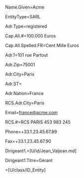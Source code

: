 Name.Given=Acme

EntityType=SARL

Adr.Type=registered

Cap.All.#=100.000 Euros

Cap.All.Spelled.FR=Cent Mille Euros

Adr.1=101 rue Partout

Adr.Zip=75001

Adr.City=Paris

Adr.ST=</i>

Adr.Nation=France
 
RCS.Adr.City=Paris

Email=france@acme.com

RCS.#=RCS PARIS 453 983 245

Phone=+33.1.23.45.67.89

Fax=+33.1.23.45.67.90

Dirigeant1.=[U/id/Jean_Valjean.md]

Dirigeant1.Titre=Gérant

=[U/class/ID_Entity]